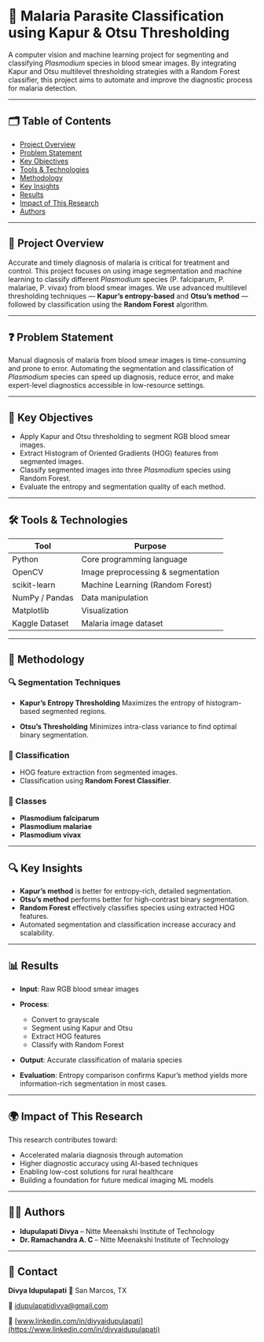
# 🧬 Malaria Parasite Classification using Kapur & Otsu Thresholding

A computer vision and machine learning project for segmenting and classifying *Plasmodium* species in blood smear images. By integrating Kapur and Otsu multilevel thresholding strategies with a Random Forest classifier, this project aims to automate and improve the diagnostic process for malaria detection.

---

## 🗂️ Table of Contents

* [Project Overview](#project-overview)
* [Problem Statement](#problem-statement)
* [Key Objectives](#key-objectives)
* [Tools & Technologies](#tools--technologies)
* [Methodology](#methodology)
* [Key Insights](#key-insights)
* [Results](#results)
* [Impact of This Research](#impact-of-this-research)
* [Authors](#authors)

---

## 📌 Project Overview

Accurate and timely diagnosis of malaria is critical for treatment and control. This project focuses on using image segmentation and machine learning to classify different *Plasmodium* species (P. falciparum, P. malariae, P. vivax) from blood smear images. We use advanced multilevel thresholding techniques — **Kapur’s entropy-based** and **Otsu’s method** — followed by classification using the **Random Forest** algorithm.

---

## ❓ Problem Statement

Manual diagnosis of malaria from blood smear images is time-consuming and prone to error. Automating the segmentation and classification of *Plasmodium* species can speed up diagnosis, reduce error, and make expert-level diagnostics accessible in low-resource settings.

---

## 🎯 Key Objectives

* Apply Kapur and Otsu thresholding to segment RGB blood smear images.
* Extract Histogram of Oriented Gradients (HOG) features from segmented images.
* Classify segmented images into three *Plasmodium* species using Random Forest.
* Evaluate the entropy and segmentation quality of each method.

---

## 🛠️ Tools & Technologies

| Tool           | Purpose                            |
| -------------- | ---------------------------------- |
| Python         | Core programming language          |
| OpenCV         | Image preprocessing & segmentation |
| scikit-learn   | Machine Learning (Random Forest)   |
| NumPy / Pandas | Data manipulation                  |
| Matplotlib     | Visualization                      |
| Kaggle Dataset | Malaria image dataset              |

---

## 🧪 Methodology

### 🔍 Segmentation Techniques

* **Kapur’s Entropy Thresholding**
  Maximizes the entropy of histogram-based segmented regions.

* **Otsu’s Thresholding**
  Minimizes intra-class variance to find optimal binary segmentation.

### 🔎 Classification

* HOG feature extraction from segmented images.
* Classification using **Random Forest Classifier**.

### 🧬 Classes

* **Plasmodium falciparum**
* **Plasmodium malariae**
* **Plasmodium vivax**

---

## 🔍 Key Insights

* **Kapur’s method** is better for entropy-rich, detailed segmentation.
* **Otsu’s method** performs better for high-contrast binary segmentation.
* **Random Forest** effectively classifies species using extracted HOG features.
* Automated segmentation and classification increase accuracy and scalability.

---

## 📊 Results

* **Input**: Raw RGB blood smear images
* **Process**:

  * Convert to grayscale
  * Segment using Kapur and Otsu
  * Extract HOG features
  * Classify with Random Forest
* **Output**: Accurate classification of malaria species
* **Evaluation**: Entropy comparison confirms Kapur’s method yields more information-rich segmentation in most cases.

---

## 🌍 Impact of This Research

This research contributes toward:

* Accelerated malaria diagnosis through automation
* Higher diagnostic accuracy using AI-based techniques
* Enabling low-cost solutions for rural healthcare
* Building a foundation for future medical imaging ML models

---

## 👩‍💻 Authors

* **Idupulapati Divya** – Nitte Meenakshi Institute of Technology
* **Dr. Ramachandra A. C** – Nitte Meenakshi Institute of Technology

---

## 📇 Contact

**Divya Idupulapati**
📍 San Marcos, TX

📧 [idupulapatidivya@gmail.com](mailto:idupulapatidivya@gmail.com)

🔗 [www.linkedin.com/in/divyaidupulapati](https://www.linkedin.com/in/divyaidupulapati)



